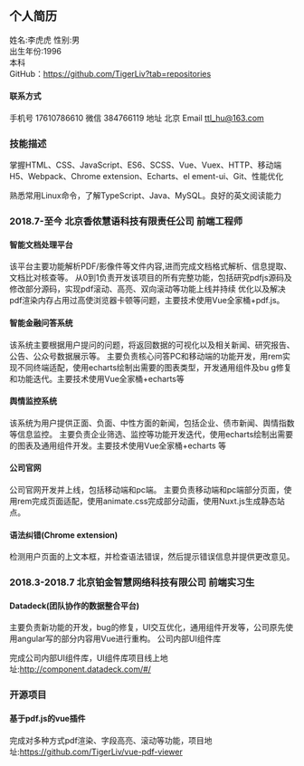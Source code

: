 ## 个人简历

姓名:李虎虎
性别:男  
出生年份:1996  
本科  
GitHub：https://github.com/TigerLiv?tab=repositories

#### 联系方式

手机号 17610786610
微信 384766119
地址 北京
Email ttl_hu@163.com

### 技能描述

掌握HTML、CSS、JavaScript、ES6、SCSS、Vue、Vuex、HTTP、移动端H5、Webpack、Chrome extension、Echarts、el ement-ui、Git、性能优化

熟悉常用Linux命令，了解TypeScript、Java、MySQL。良好的英文阅读能力

### 2018.7-至今 北京香侬慧语科技有限责任公司 前端工程师  

#### 智能文档处理平台  

该平台主要功能解析PDF/影像件等文件内容,进而完成文档格式解析、信息提取、文档比对核查等。 从0到1负责开发该项目的所有完整功能，包括研究pdfjs源码及修改部分源码，实现pdf滚动、高亮、双向滚动等功能上线并持续 优化以及解决pdf渲染内存占用过高使浏览器卡顿等问题，主要技术使用Vue全家桶+pdf.js。  

#### 智能金融问答系统  

该系统主要根据用户提问的问题，将返回数据的可视化以及相关新闻、研究报告、公告、公众号数据展示等。 主要负责核心问答PC和移动端的功能开发，用rem实现不同终端适配，使用echarts绘制出需要的图表类型，开发通用组件及bu g修复和功能迭代。主要技术使用Vue全家桶+echarts等  

#### 舆情监控系统   

该系统为用户提供正面、负面、中性方面的新闻，包括企业、债市新闻、舆情指数等信息监控。 主要负责企业筛选、监控等功能开发迭代，使用echarts绘制出需要的图表及通用组件开发。主要技术使用Vue全家桶+echarts 等  

#### 公司官网  

公司官网开发并上线，包括移动端和pc端。 主要负责移动端和pc端部分页面，使用rem完成页面适配，使用animate.css完成部分动画，使用Nuxt.js生成静态站点。  

#### 语法纠错(Chrome extension)

检测用户页面的上文本框，并检查语法错误，然后提示错误信息并提供更改意见。


### 2018.3-2018.7 北京铂金智慧网络科技有限公司 前端实习生  

#### Datadeck(团队协作的数据整合平台)   

主要负责新功能的开发，bug的修复，UI交互优化，通用组件开发等，公司原先使用angular写的部分内容用Vue进行重构。 公司内部UI组件库  

完成公司内部UI组件库，UI组件库项目线上地址:http://component.datadeck.com/#/  

### 开源项目  

#### 基于pdf.js的vue插件  

完成对多种方式pdf渲染、字段高亮、滚动等功能，项目地址:https://github.com/TigerLiv/vue-pdf-viewer

